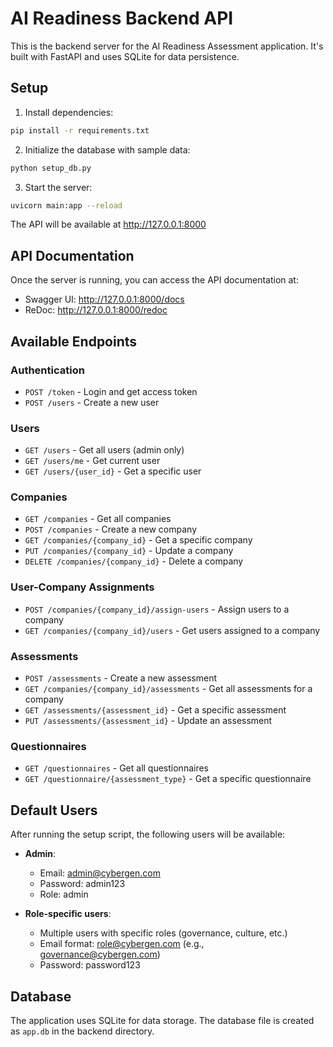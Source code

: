 # AI Readiness Backend API

This is the backend server for the AI Readiness Assessment application. It's built with FastAPI and uses SQLite for data persistence.

## Setup

1. Install dependencies:

```bash
pip install -r requirements.txt
```

2. Initialize the database with sample data:

```bash
python setup_db.py
```

3. Start the server:

```bash
uvicorn main:app --reload
```

The API will be available at http://127.0.0.1:8000

## API Documentation

Once the server is running, you can access the API documentation at:
- Swagger UI: http://127.0.0.1:8000/docs
- ReDoc: http://127.0.0.1:8000/redoc

## Available Endpoints

### Authentication

- `POST /token` - Login and get access token
- `POST /users` - Create a new user

### Users

- `GET /users` - Get all users (admin only)
- `GET /users/me` - Get current user
- `GET /users/{user_id}` - Get a specific user

### Companies

- `GET /companies` - Get all companies
- `POST /companies` - Create a new company
- `GET /companies/{company_id}` - Get a specific company
- `PUT /companies/{company_id}` - Update a company
- `DELETE /companies/{company_id}` - Delete a company

### User-Company Assignments

- `POST /companies/{company_id}/assign-users` - Assign users to a company
- `GET /companies/{company_id}/users` - Get users assigned to a company

### Assessments

- `POST /assessments` - Create a new assessment
- `GET /companies/{company_id}/assessments` - Get all assessments for a company
- `GET /assessments/{assessment_id}` - Get a specific assessment
- `PUT /assessments/{assessment_id}` - Update an assessment

### Questionnaires

- `GET /questionnaires` - Get all questionnaires
- `GET /questionnaire/{assessment_type}` - Get a specific questionnaire

## Default Users

After running the setup script, the following users will be available:

- **Admin**: 
  - Email: admin@cybergen.com
  - Password: admin123
  - Role: admin

- **Role-specific users**: 
  - Multiple users with specific roles (governance, culture, etc.)
  - Email format: role@cybergen.com (e.g., governance@cybergen.com)
  - Password: password123

## Database

The application uses SQLite for data storage. The database file is created as `app.db` in the backend directory. 